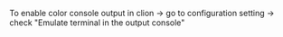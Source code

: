 To enable color console output in clion -> go to configuration setting -> check "Emulate terminal in the output console"